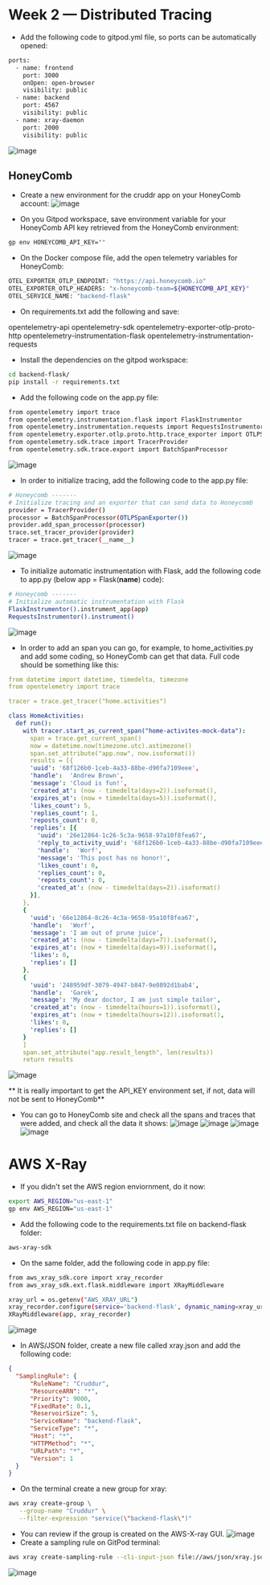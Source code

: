 # Week 2 — Distributed Tracing

* Add the following code to gitpod.yml file, so ports can be automatically opened:
```sh
ports:
  - name: frontend
    port: 3000
    onOpen: open-browser
    visibility: public
  - name: backend
    port: 4567
    visibility: public
  - name: xray-daemon
    port: 2000
    visibility: public
```
![image](https://user-images.githubusercontent.com/62669887/221718304-feda45e9-fd68-4798-b280-7b4feea01377.png)


## HoneyComb

* Create a new environment for the cruddr app on your HoneyComb account:
![image](https://user-images.githubusercontent.com/62669887/221710523-7f713673-0173-49ea-9176-a265e9f7139a.png)

* On you Gitpod workspace, save environment variable for your HoneyComb API key retrieved from the HoneyComb environment:
```sh
gp env HONEYCOMB_API_KEY=""
```
* On the Docker compose file, add the open telemetry variables for HoneyComb:
```sh
OTEL_EXPORTER_OTLP_ENDPOINT: "https://api.honeycomb.io"
OTEL_EXPORTER_OTLP_HEADERS: "x-honeycomb-team=${HONEYCOMB_API_KEY}"
OTEL_SERVICE_NAME: "backend-flask"
```
* On requirements.txt add the following and save:

opentelemetry-api 
opentelemetry-sdk 
opentelemetry-exporter-otlp-proto-http 
opentelemetry-instrumentation-flask 
opentelemetry-instrumentation-requests

* Install the dependencies on the gitpod workspace:
```sh
cd backend-flask/
pip install -r requirements.txt
```
* Add the following code on the app.py file:
```sh
from opentelemetry import trace
from opentelemetry.instrumentation.flask import FlaskInstrumentor
from opentelemetry.instrumentation.requests import RequestsInstrumentor
from opentelemetry.exporter.otlp.proto.http.trace_exporter import OTLPSpanExporter
from opentelemetry.sdk.trace import TracerProvider
from opentelemetry.sdk.trace.export import BatchSpanProcessor
```
![image](https://user-images.githubusercontent.com/62669887/221714158-4b660bbf-c283-475d-8fd0-dc1a69b5a4eb.png)

* In order to initialize tracing, add the following code to the app.py file:
```sh
# Honeycomb -------
# Initialize tracing and an exporter that can send data to Honeycomb
provider = TracerProvider()
processor = BatchSpanProcessor(OTLPSpanExporter())
provider.add_span_processor(processor)
trace.set_tracer_provider(provider)
tracer = trace.get_tracer(__name__)
```
![image](https://user-images.githubusercontent.com/62669887/221714588-1c481980-2e59-4bd2-8c89-3462c4f08963.png)

* To initialize automatic instrumentation with Flask, add the following code to app.py (below app = Flask(__name__) code):
```sh
# Honeycomb -------
# Initialize automatic instrumentation with Flask
FlaskInstrumentor().instrument_app(app)
RequestsInstrumentor().instrument()
```
![image](https://user-images.githubusercontent.com/62669887/221714828-41f78d8a-37a0-42c3-b50d-7d23a1462969.png)

* In order to add an span you can go, for example, to home_activities.py and add some coding, so HoneyComb can get that data. Full code should be something like this:
```yaml
from datetime import datetime, timedelta, timezone
from opentelemetry import trace

tracer = trace.get_tracer("home.activities")

class HomeActivities:
  def run():
    with tracer.start_as_current_span("home-activites-mock-data"):
      span = trace.get_current_span()
      now = datetime.now(timezone.utc).astimezone()
      span.set_attribute("app.now", now.isoformat())
      results = [{
      'uuid': '68f126b0-1ceb-4a33-88be-d90fa7109eee',
      'handle':  'Andrew Brown',
      'message': 'Cloud is fun!',
      'created_at': (now - timedelta(days=2)).isoformat(),
      'expires_at': (now + timedelta(days=5)).isoformat(),
      'likes_count': 5,
      'replies_count': 1,
      'reposts_count': 0,
      'replies': [{
        'uuid': '26e12864-1c26-5c3a-9658-97a10f8fea67',
        'reply_to_activity_uuid': '68f126b0-1ceb-4a33-88be-d90fa7109eee',
        'handle':  'Worf',
        'message': 'This post has no honor!',
        'likes_count': 0,
        'replies_count': 0,
        'reposts_count': 0,
        'created_at': (now - timedelta(days=2)).isoformat()
      }],
    },
    {
      'uuid': '66e12864-8c26-4c3a-9658-95a10f8fea67',
      'handle':  'Worf',
      'message': 'I am out of prune juice',
      'created_at': (now - timedelta(days=7)).isoformat(),
      'expires_at': (now + timedelta(days=9)).isoformat(),
      'likes': 0,
      'replies': []
    },
    {
      'uuid': '248959df-3079-4947-b847-9e0892d1bab4',
      'handle':  'Garek',
      'message': 'My dear doctor, I am just simple tailor',
      'created_at': (now - timedelta(hours=1)).isoformat(),
      'expires_at': (now + timedelta(hours=12)).isoformat(),
      'likes': 0,
      'replies': []
    }
    ]
    span.set_attribute("app.result_length", len(results))
    return results
 ```
 ![image](https://user-images.githubusercontent.com/62669887/221728628-bdd36ec3-05ed-4fa8-9811-837c5af9fc96.png)

** It is really important to get the API_KEY environment set, if not, data will not be sent to HoneyComb**
* You can go to HoneyComb site and check all the spans and traces that were added, and check all the data it shows:
![image](https://user-images.githubusercontent.com/62669887/221729308-f21fd729-5949-4ba8-a365-e92ec6516b64.png)
![image](https://user-images.githubusercontent.com/62669887/221729523-0a30c4b6-1233-4b76-a983-2594bab02d9b.png)
![image](https://user-images.githubusercontent.com/62669887/221729379-6c729730-9b94-477f-a5b2-8396dd27bcf2.png)
![image](https://user-images.githubusercontent.com/62669887/221729465-761f0636-3cd4-4ec8-9153-c0a7e3b2ed2b.png)


# AWS X-Ray
* If you didn't set the AWS region enviornment, do it now:
```sh
export AWS_REGION="us-east-1"
gp env AWS_REGION="us-east-1"
```
* Add the following code to the requirements.txt file on backend-flask folder:
```sh
aws-xray-sdk
```
* On the same folder, add the following code in app.py file:
```sh
from aws_xray_sdk.core import xray_recorder
from aws_xray_sdk.ext.flask.middleware import XRayMiddleware

xray_url = os.getenv("AWS_XRAY_URL")
xray_recorder.configure(service='backend-flask', dynamic_naming=xray_url)
XRayMiddleware(app, xray_recorder)
```
![image](https://user-images.githubusercontent.com/62669887/221956472-f5a71140-902d-462c-bf11-7afebfa62ac9.png)
* In AWS/JSON folder, create a new file called xray.json and add the following code:
```json
{
  "SamplingRule": {
      "RuleName": "Cruddur",
      "ResourceARN": "*",
      "Priority": 9000,
      "FixedRate": 0.1,
      "ReservoirSize": 5,
      "ServiceName": "backend-flask",
      "ServiceType": "*",
      "Host": "*",
      "HTTPMethod": "*",
      "URLPath": "*",
      "Version": 1
  }
}
```
* On the terminal create a new group for xray:
```sh
aws xray create-group \
   --group-name "Cruddur" \
   --filter-expression "service(\"backend-flask\")"
```
* You can review if the group is created on the AWS-X-ray GUI.
![image](https://user-images.githubusercontent.com/62669887/221958575-2f3e2d3b-c942-4b06-a361-d5372a0c83d0.png)
* Create a sampling rule on GitPod terminal:
```sh
aws xray create-sampling-rule --cli-input-json file://aws/json/xray.json
```
![image](https://user-images.githubusercontent.com/62669887/221958511-8acd445a-3ffb-48d8-a513-78238480c4e5.png)



